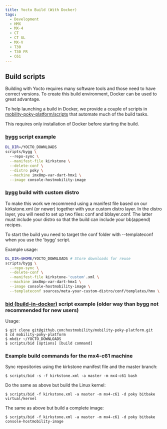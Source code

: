 ```yaml
---
title: Yocto Build (With Docker)
tags:
  - Development
  - HMX
  - MX-4
  - CT
  - CT GL
  - MX-V
  - T30
  - T30 FR
  - C61
---
```


## Build scripts

Building with Yocto requires many software tools and those need to have correct versions. To create this build environment, Docker can be used to great advantage. 

To help launching a build in Docker, we provide a couple of scripts in [mobility-poky-platform/scripts](https://github.com/hostmobility/mobility-poky-platform/tree/master/scripts) that automate much of the build tasks.

This requires only installation of Docker before starting the build.

### [bygg](https://github.com/hostmobility/mobility-poky-platform/blob/master/scripts/bygg) script example
```bash
DL_DIR=/YOCTO_DOWNLOADS 
scripts/bygg \ 
  --repo-sync \
  --manifest-file kirkstone \
  --delete-conf \
  --distro poky \
  --machine imx8mp-var-dart-hmx1 \
  --image console-hostmobility-image
```
### [bygg](https://github.com/hostmobility/mobility-poky-platform/blob/master/scripts/bygg) build with custom distro



To make this work we recommend using a manifest file based on our kirkstone.xml (or newer) together with your custom distro layer. In the distro layer, you will need to set up two files: conf and bblayer.conf. The latter must include your distro so that the build can include your bb(append) recipes.

To start the build you need to target the conf folder with --templateconf when you use the 'bygg' script.

Example usage:

```bash
DL_DIR=$HOME/YOCTO_DOWNLOADS # Store downloads for reuse
scripts/bygg \
  --repo-sync \
  --delete-conf \
  --manifest-file kirkstone-'custom'.xml \
  --machine imx8mp-var-dart-hmx1 \
  --image console-hostmobility-image \
  --templateconf sources/meta-your-custom-distro/conf/templates/hmx \
```

### [bid (build-in-docker)](https://github.com/hostmobility/mobility-poky-platform/blob/master/scripts/bid) script example (older way than bygg not recommended for new users)

Usage:
```
$ git clone git@github.com:hostmobility/mobility-poky-platform.git
$ cd mobility-poky-platform
$ mkdir ~/YOCTO_DOWNLOADS
$ scripts/bid [options] [build command]
```

### Example build commands for the mx4-c61 machine

Sync repositories using the kirkstone manifest file and the master branch:

```
$ scripts/bid -s -f kirkstone.xml -a master -m mx4-c61 bash
```

Do the same as above but build the Linux kernel:

```
$ scripts/bid -f kirkstone.xml -a master -m mx4-c61 -d poky bitbake virtual/kernel
```

The same as above but build a complete image:

```
$ scripts/bid -f kirkstone.xml -a master -m mx4-c61 -d poky bitbake console-hostmobility-image
```
